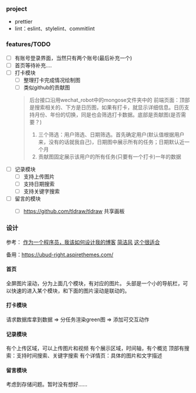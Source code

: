 ### project

- prettier
- lint：eslint、stylelint、commitlint

### features/TODO

- [ ] 有账号登录界面，当然只有两个账号(最后补充一个)
 - [  ] 首页等待补充....
- [ ] 打卡模块
  - [ ] 整理打卡完成情况绘制图
  - [ ] 类似github的贡献图
  > 后台接口沿用wechat_robot中的mongose文件夹中的
  > 前端页面：顶部是搜索相关的、下方是日历图，如果有打卡，就显示详细信息。日历支持月份、年份的切换，同是也会筛选打卡数据。底部是贡献图(是否需要？)
  > 1. 三个筛选：用户筛选、日期筛选。首先确定用户(默认值根据用户来，没有的话就我自己)，日期图中展示所有的任务；日期默认近一个月
  > 3. 贡献图固定展示该用户的所有任务(只要有一个打卡)一年的数据
- [ ] 记录模块
  - [ ] 支持上传图片
  - [ ] 支持日期搜索
  - [ ] 支持关键字搜索
- [ ] 留言的模块
  - [ ] https://github.com/tldraw/tldraw 共享画板


### 设计

参考：
[作为一个程序员，我该如何设计我的博客](https://www.jianshu.com/p/b37417bc2b8e)
[简洁风](https://www.imshu.cc/?p=221)
[这个很适合](https://www.lpolaris.com/category/%E4%BA%91%E7%A7%BB%E6%B0%91)

备用：https://ubud-right.aspirethemes.com/

#### 首页

全屏图片滚动，分为上面几个模块，有对应的图片。
头部是一个小的导航栏，可以快速的进入某个模块，和下面的图片滚动是联动的。

#### 打卡模块

请求数据库拿到数据 => 分任务渲染green图 => 添加可交互动作

#### 记录模块

有个上传区域，可以上传图片和视频
有个展示区域，时间轴，有个概览
顶部有搜索：支持时间搜索、关键字搜索
有个详情页：具体的图片和文字描述

#### 留言模块

考虑到存储问题。暂时没有想好......
